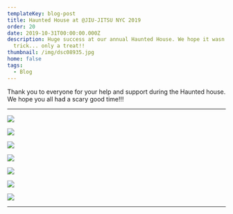 ```yaml
---
templateKey: blog-post
title: Haunted House at @JIU-JITSU NYC 2019
order: 20
date: 2019-10-31T00:00:00.000Z
description: Huge success at our annual Haunted House. We hope it wasn't a
  trick... only a treat!!
thumbnail: /img/dsc08935.jpg
home: false
tags:
  - Blog
---
```

Thank you to everyone for your help and support during the Haunted house. We hope you all had a scary good time!!!

---

![](/img/1572987336_tmp_dsc08815.jpg)

![](/img/1572987363_tmp_dsc08816.jpg)

![](/img/1572987407_tmp_dsc08846.jpg)

![](/img/1572987387_tmp_dsc08832.jpg)

![](/img/1572987439_tmp_dsc08892.jpg)

![](/img/1572987474_tmp_dsc08899.jpg)

![](/img/1572987488_tmp_dsc08930.jpg)

---
